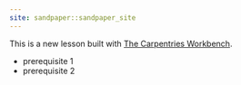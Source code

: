 ```yaml
---
site: sandpaper::sandpaper_site
---
```


This is a new lesson built with [The Carpentries Workbench][workbench]. 

- prerequisite 1
- prerequisite 2


[workbench]: https://carpentries.github.io/sandpaper-docs


